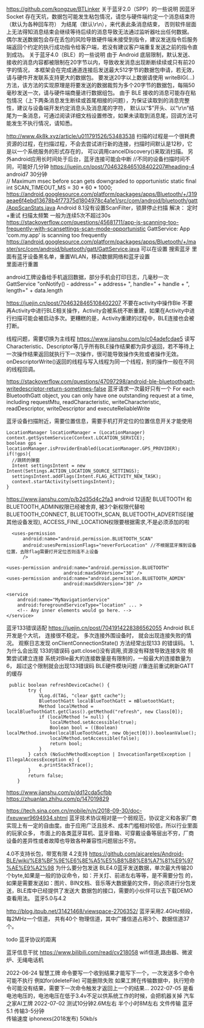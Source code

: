 
https://github.com/kongzue/BTLinker
关于蓝牙2.0（SPP）的一些说明
因蓝牙 Socket 存在天坑，数据包可能发生粘包情况，请您与硬件端约定一个消息结束符（默认为各种回车符） 为结尾（默认\r\n），来代表此条消息结束，
否则软件层面上无法得知消息结束会继续等待后续的消息导致无法通过监听器吐出任何数据。
偶尔发送数据包会存在丢包的风险导致硬件端未接受到指令，建议发送指令后服务端返回个约定的执行成功指令给客户端，若没有建议客户端重复发送之前的指令直到成功。
关于蓝牙4.0（BLE）的一些说明
由于 Android 底层限制，默认发送、接收的消息内容都被限制在20字节以内，导致收发消息出现断断续续或只有前20字的情况，
本框架会在完成通道连接后发送最大512字节的数据包申请，若无效，请与硬件开发联系支持更大的数据包。
要发送20字以上数据请使用 writeBIG(...) 方法，该方法的实现原理是将要发送的数据裁剪为多个20字节的数据包，每隔50毫秒发送一次，请与硬件端商量进行数据组包。
由于 BLE 接收的消息可能存在粘包情况（上下两条消息发生断续或首尾相接的问题），为保证读取到的消息完整性，建议与设备端开发约定消息头及消息尾的字符，
默认以“$”开头、以“\r\n”结尾为一条消息，可通过阅读详细文档设置修改，如果未读取到消息尾，回调方法可能发生不执行情况，请知悉。


http://www.4k8k.xyz/article/u011791526/53483538
扫描的过程是一个很耗费资源的过程，在扫描过程，不会去尝试进行新的连接，扫描时间默认是12秒，它是以一个系统服务的形式存在的，
可以调用cancelDiscovery()来取消扫描。
另外android应用长时间处于后台，蓝牙连接可能会中断   //不同的设备扫描时间不同，可能好几分钟
https://juejin.cn/post/7046328465108402207#heading-4
android7 30分钟  
// Maximum msec before scan gets downgraded to opportunistic
static final int SCAN_TIMEOUT_MS = 30 * 60 * 1000;  https://android.googlesource.com/platform/packages/apps/Bluetooth/+/319aeae6f4ebd13678b4f77375d1804978c4a1e1/src/com/android/bluetooth/gatt/AppScanStats.java
Android 8.1没有设置ScanFilter，锁屏停止扫描
解决：
定时+重试
扫描太频繁 一般为连续5次不超过30s  https://stackoverflow.com/questions/45681711/app-is-scanning-too-frequently-with-scansettings-scan-mode-opportunistic
GattService: App 'com.my.app' is scanning too frequently
https://android.googlesource.com/platform/packages/apps/Bluetooth/+/master/src/com/android/bluetooth/gatt/GattService.java
可以在设置 搜索蓝牙  里面有蓝牙设备黑名单，重置WLAN，移动数据网络和蓝牙设置   
里面进行重置


android工牌设备给手机返回数据，部分手机会打印日志，几毫秒一次
GattService "onNotify() - address=" + address+ ", handle=" + handle + ", length=" + data.length

https://juejin.cn/post/7046328465108402207
不要在activity中操作Ble
不要再Activity中进行BLE相关操作，Activity会被系统不断重建，如果在Activity中进行扫描可能会被启动多次。更糟糕的是，Activity重建的过程中，BLE连接也会被打断。


线程问题，需要切换为主线程  https://www.jianshu.com/p/c04adefcdae5
读写Characteristic、Descriptor等几乎所有BLE操作结果都为异步返回，若不等待上一次操作结果返回就执行下一次操作，很可能导致操作失败或者操作无效。
onDescriptorWrite()返回的线程与写入线程为同一个线程，别的操作一般在不同的线程回调。


https://stackoverflow.com/questions/47097298/android-ble-bluetoothgatt-writedescriptor-return-sometimes-false
蓝牙请求一次最好只有一个
For each BluetoothGatt object, you can only have one outstanding request at a time, including requestMtu, 
readCharacteristic, writeCharacteristic, readDescriptor, writeDescriptor and executeReliableWrite


蓝牙设备扫描附近，需要位置信息，需要手机打开定位的位置信息开关才能使用
```
LocationManager locationManager = (LocationManager) context.getSystemService(Context.LOCATION_SERVICE);
boolean gps = locationManager.isProviderEnabled(LocationManager.GPS_PROVIDER);
if(!gps){
  //跳转的弹窗
  Intent settingsIntent = new Intent(Settings.ACTION_LOCATION_SOURCE_SETTINGS);
  settingsIntent.addFlags(Intent.FLAG_ACTIVITY_NEW_TASK);
  context.startActivity(settingsIntent);
}
```
https://www.jianshu.com/p/b2d35d4c2fa3
android 12适配
BLUETOOTH 和 BLUETOOTH_ADMIN权限已经被舍弃,
被3个新权限代替啦BLUETOOTH_CONNECT, BLUETOOTH_SCAN, BLUETOOTH_ADVERTISE(被其他设备发现),
ACCESS_FINE_LOCATION权限要根据需求,不是必须添加的啦
```
  <uses-permission
      android:name="android.permission.BLUETOOTH_SCAN"
      android:usesPermissionFlags="neverForLocation" //不根据蓝牙推到设备位置，去除flag需要打开定位否则连不上设备
      />
```
```
<uses-permission android:name="android.permission.BLUETOOTH"
                     android:maxSdkVersion="30" />
<uses-permission android:name="android.permission.BLUETOOTH_ADMIN"
                     android:maxSdkVersion="30" />

<service
    android:name="MyNavigationService"
    android:foregroundServiceType="location" ... >
    <!-- Any inner elements would go here. -->
</service>                     
```


蓝牙133错误适配  https://juejin.cn/post/7041914228386562055
Android BLE开发是个大坑， 连接很不稳定。 多次连接外围设备时， 就会出现连接失败的情况。
观察日志发现 onClientConnectionState() 方法经常出现133 的错误码。
1、 为什么会出现 133的错误码
gatt.close()没有调用,资源没有释放导致连接失败
频繁尝试建立连接
系统对Ble最大的连接数量是有限制的，一般最大的连接数量为6， 超过这个限制就会出现133错误码
BLE硬件模块问题
//重连前重试刷新GATT的缓存
```
 public boolean refreshDeviceCache() {
        try {
            VLog.d(TAG, "clear gatt cache");
            BluetoothGatt localBlueToothGatt = mBluetoothGatt;
            Method localMethod = localBlueToothGatt.getClass().getMethod("refresh", new Class[0]);
            if (localMethod != null) {
                localMethod.setAccessible(true);
                Boolean bool = ((Boolean) localMethod.invoke(localBlueToothGatt, new Object[0])).booleanValue();
                localMethod.setAccessible(false);
                return bool;
            }
        } catch (NoSuchMethodException | InvocationTargetException | IllegalAccessException e) {
            e.printStackTrace();
        }
        return false;
    }
```



https://www.jianshu.com/p/dd12cda5cfbb
https://zhuanlan.zhihu.com/p/147019829

https://tech.sina.com.cn/mobile/n/n/2018-09-30/doc-ifxeuwwr9694934.shtml
蓝牙技术协议相对是一个弱规范，协议定义和各家厂商实现上有一定的自由度。由于应用广泛且技术、成本门槛相对较低，所以行业里面的玩家众多，
市面上的各类蓝牙耳机、蓝牙音箱、可穿戴设备等层出不穷，厂商设备的差异性或者故障也导致各种兼容性问题层出不穷。

4.0不支持长包，带宽有限
4.2支持
https://github.com/aicareles/Android-BLE/wiki/%E8%BF%9E%E6%8E%A5%E5%B8%B8%E8%A7%81%E9%97%AE%E9%A2%98
为什么要分包发送
BLE4.0蓝牙发送数据，单次最大传输20个byte,如果是一般的协议命令，如：开关灯、前进左右等等，是不需要分包
的，如果是需要发送如：图片、BIN文档、音乐等大数据量的文件，则必须进行分包发送，BLE库中已经提供了发送大
数据包的接口，需要的小伙伴可以去下载DEMO查看用法。
蓝牙5.0与4.2


http://blog.itpub.net/31421468/viewspace-2706352/
蓝牙采用2.4GHz频段，每2MHz一个信道， 共有40个 物理信道，其中广播信道占用3个、数据信道37个。

todo 蓝牙协议的距离

蓝牙信息干扰 https://www.bilibili.com/read/cv218058
wifi信道,路由器、微波炉、无绳电话机

2022-06-24
智慧工牌
命令要写一个收到结果才能写下一个，一次发送多个命令可能不执行 例如for(deleteFile) 可能删除失败
如果工牌在传输数据中，执行短命令可能没有结果，需要下一次命令触发才返回上一个的结果...
2022-07-05
是看电池电压的，电池电压在低于3.4v不足以供系统工作的时候，会把机器关掉
汽车之家AI工牌  2022-07-02
测试10分钟2.6M左右
半个小时8M左右
文件传输
 蓝牙5.1  传输3-5分钟  
 传输速度 iphonexs(2018发布) 50kb/s  